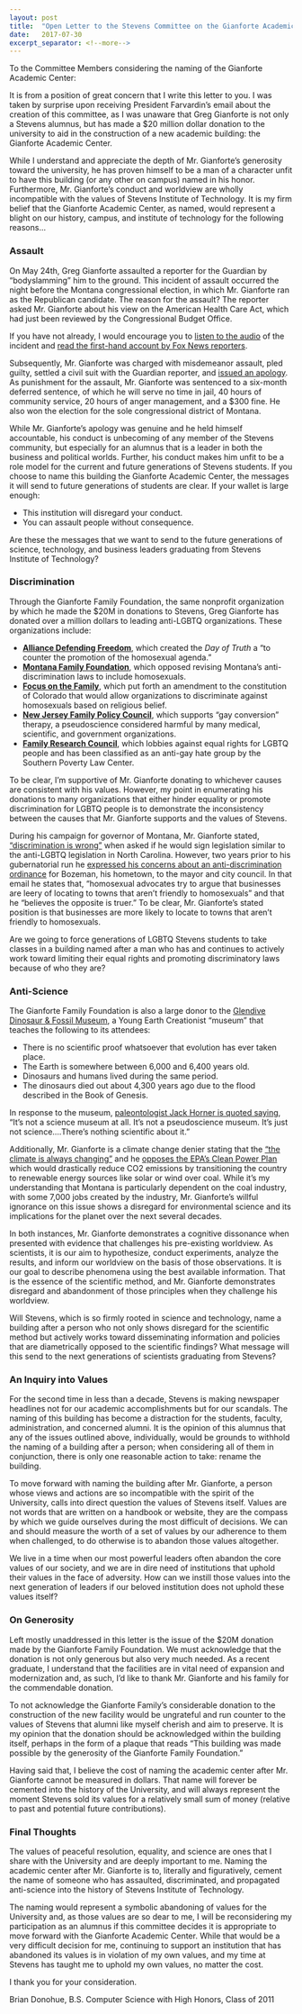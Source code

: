 ```yaml
---
layout: post
title:  "Open Letter to the Stevens Committee on the Gianforte Academic Center"
date:   2017-07-30
excerpt_separator: <!--more-->
---
```


To the Committee Members considering the naming of the Gianforte Academic Center:

It is from a position of great concern that I write this letter to you. I was taken by surprise upon receiving President Farvardin’s email about the creation of this committee, as I was unaware that Greg Gianforte is not only a Stevens alumnus, but has made a $20 million dollar donation to the university to aid in the construction of a new academic building: the Gianforte Academic Center.

While I understand and appreciate the depth of Mr. Gianforte’s generosity toward the university, he has proven himself to be a man of a character unfit to have this building (or any other on campus) named in his honor. Furthermore, Mr. Gianforte’s conduct and worldview are wholly incompatible with the values of Stevens Institute of Technology. It is my firm belief that the Gianforte Academic Center, as named, would represent a blight on our history, campus, and institute of technology for the following reasons...

<!--more-->

### Assault

On May 24th, Greg Gianforte assaulted a reporter for the Guardian by “bodyslamming” him to the ground. This incident of assault occurred the night before the Montana congressional election, in which Mr. Gianforte ran as the Republican candidate. The reason for the assault? The reporter asked Mr. Gianforte about his view on the American Health Care Act, which had just been reviewed by the Congressional Budget Office.

If you have not already, I would encourage you to [listen to the audio](https://www.youtube.com/watch?v=KQwu4wff7lI) of the incident and [read the first-hand account by Fox News reporters](http://www.foxnews.com/politics/2017/05/24/greg-gianforte-fox-news-team-witnesses-gop-house-candidate-body-slam-reporter.html).

Subsequently, Mr. Gianforte was charged with misdemeanor assault, pled guilty, settled a civil suit with the Guardian reporter, and [issued an apology](http://www.cnn.com/2017/06/08/politics/gianforte-apologizes-guardian-reporter-letter/index.html). As punishment for the assault, Mr. Gianforte was sentenced to a six-month deferred sentence, of which he will serve no time in jail, 40 hours of community service, 20 hours of anger management, and a $300 fine. He also won the election for the sole congressional district of Montana.

While Mr. Gianforte’s apology was genuine and he held himself accountable, his conduct is unbecoming of any member of the Stevens community, but especially for an alumnus that is a leader in both the business and political worlds. Further, his conduct makes him unfit to be a role model for the current and future generations of Stevens students. If you choose to name this building the Gianforte Academic Center, the messages it will send to future generations of students are clear. If your wallet is large enough:

*   This institution will disregard your conduct.
*   You can assault people without consequence.

Are these the messages that we want to send to the future generations of science, technology, and business leaders graduating from Stevens Institute of Technology?

### Discrimination

Through the Gianforte Family Foundation, the same nonprofit organization by which he made the $20M in donations to Stevens, Greg Gianforte has donated over a million dollars to leading anti-LGBTQ organizations. These organizations include:

*   [**Alliance Defending Freedom**](https://en.wikipedia.org/wiki/Alliance_Defending_Freedom), which created the _Day of Truth_ a “to counter the promotion of the homosexual agenda.”
*   [**Montana Family Foundation**](http://montanafamily.org/), which opposed revising Montana’s anti-discrimination laws to include homosexuals.
*   [**Focus on the Family**](https://en.wikipedia.org/wiki/Focus_on_the_Family), which put forth an amendment to the constitution of Colorado that would allow organizations to discriminate against homosexuals based on religious belief.
*   [**New Jersey Family Policy Council**](http://www.njfpc.org/), which supports “gay conversion” therapy, a pseudoscience considered harmful by many medical, scientific, and government organizations.
*   [**Family Research Council**](https://en.wikipedia.org/wiki/Family_Research_Council), which lobbies against equal rights for LGBTQ people and has been classified as an anti-gay hate group by the Southern Poverty Law Center.

To be clear, I’m supportive of Mr. Gianforte donating to whichever causes are consistent with his values. However, my point in enumerating his donations to many organizations that either hinder equality or promote discrimination for LGBTQ people is to demonstrate the inconsistency between the causes that Mr. Gianforte supports and the values of Stevens.

During his campaign for governor of Montana, Mr. Gianforte stated, [“discrimination is wrong”](https://www.youtube.com/watch?v=c74snexGsbs&feature=youtu.be) when asked if he would sign legislation similar to the anti-LGBTQ legislation in North Carolina. However, two years prior to his gubernatorial run he [expressed his concerns about an anti-discrimination ordinance](http://imgur.com/a/NALTm) for Bozeman, his hometown, to the mayor and city council. In that email he states that, “homosexual advocates try to argue that businesses are leery of locating to towns that aren’t friendly to homosexuals” and that he “believes the opposite is truer.” To be clear, Mr. Gianforte’s stated position is that businesses are more likely to locate to towns that aren’t friendly to homosexuals.

Are we going to force generations of LGBTQ Stevens students to take classes in a building named after a man who has and continues to actively work toward limiting their equal rights and promoting discriminatory laws because of who they are?

### Anti-Science

The Gianforte Family Foundation is also a large donor to the [Glendive Dinosaur & Fossil Museum](http://www.creationtruth.org/), a Young Earth Creationist “museum” that teaches the following to its attendees:

*   There is no scientific proof whatsoever that evolution has ever taken place.
*   The Earth is somewhere between 6,000 and 6,400 years old.
*   Dinosaurs and humans lived during the same period.
*   The dinosaurs died out about 4,300 years ago due to the flood described in the Book of Genesis.

In response to the museum, [paleontologist Jack Horner is quoted saying](http://billingsgazette.com/news/features/magazine/article_1c9ac218-bab0-11de-84f1-001cc4c002e0.html), “It’s not a science museum at all. It’s not a pseudoscience museum. It’s just not science.…There’s nothing scientific about it.”

Additionally, Mr. Gianforte is a climate change denier stating that the [“the climate is always changing”](http://billingsgazette.com/news/government-and-politics/quist-gianforte-support-coal-but-differ-on-policy/article_b6cbf2b9-7b14-5f6a-96ae-4817fd9511ec.html) and he [opposes the EPA’s Clean Power Plan](http://billingsgazette.com/news/opinion/guest/governor-failing-to-fight-for-montana-coal-jobs/article_03fc1224-3089-50e2-adb9-db33db8d99a4.html) which would drastically reduce CO2 emissions by transitioning the country to renewable energy sources like solar or wind over coal. While it’s my understanding that Montana is particularly dependent on the coal industry, with some 7,000 jobs created by the industry, Mr. Gianforte’s willful ignorance on this issue shows a disregard for environmental science and its implications for the planet over the next several decades.

In both instances, Mr. Gianforte demonstrates a cognitive dissonance when presented with evidence that challenges his pre-existing worldview. As scientists, it is our aim to hypothesize, conduct experiments, analyze the results, and inform our worldview on the basis of those observations. It is our goal to describe phenomena using the best available information. That is the essence of the scientific method, and Mr. Gianforte demonstrates disregard and abandonment of those principles when they challenge his worldview.

Will Stevens, which is so firmly rooted in science and technology, name a building after a person who not only shows disregard for the scientific method but actively works toward disseminating information and policies that are diametrically opposed to the scientific findings? What message will this send to the next generations of scientists graduating from Stevens?

### An Inquiry into Values

For the second time in less than a decade, Stevens is making newspaper headlines not for our academic accomplishments but for our scandals. The naming of this building has become a distraction for the students, faculty, administration, and concerned alumni. It is the opinion of this alumnus that any of the issues outlined above, individually, would be grounds to withhold the naming of a building after a person; when considering all of them in conjunction, there is only one reasonable action to take: rename the building.

To move forward with naming the building after Mr. Gianforte, a person whose views and actions are so incompatible with the spirit of the University, calls into direct question the values of Stevens itself. Values are not words that are written on a handbook or website, they are the compass by which we guide ourselves during the most difficult of decisions. We can and should measure the worth of a set of values by our adherence to them when challenged, to do otherwise is to abandon those values altogether.

We live in a time when our most powerful leaders often abandon the core values of our society, and we are in dire need of institutions that uphold their values in the face of adversity. How can we instill those values into the next generation of leaders if our beloved institution does not uphold these values itself?

### On Generosity

Left mostly unaddressed in this letter is the issue of the $20M donation made by the Gianforte Family Foundation. We must acknowledge that the donation is not only generous but also very much needed. As a recent graduate, I understand that the facilities are in vital need of expansion and modernization and, as such, I’d like to thank Mr. Gianforte and his family for the commendable donation.

To not acknowledge the Gianforte Family’s considerable donation to the construction of the new facility would be ungrateful and run counter to the values of Stevens that alumni like myself cherish and aim to preserve. It is my opinion that the donation should be acknowledged within the building itself, perhaps in the form of a plaque that reads “This building was made possible by the generosity of the Gianforte Family Foundation.”

Having said that, I believe the cost of naming the academic center after Mr. Gianforte cannot be measured in dollars. That name will forever be cemented into the history of the University, and will always represent the moment Stevens sold its values for a relatively small sum of money (relative to past and potential future contributions).

### Final Thoughts

The values of peaceful resolution, equality, and science are ones that I share with the University and are deeply important to me. Naming the academic center after Mr. Gianforte is to, literally and figuratively, cement the name of someone who has assaulted, discriminated, and propagated anti-science into the history of Stevens Institute of Technology.

The naming would represent a symbolic abandoning of values for the University and, as those values are so dear to me, I will be reconsidering my participation as an alumnus if this committee decides it is appropriate to move forward with the Gianforte Academic Center. While that would be a very difficult decision for me, continuing to support an institution that has abandoned its values is in violation of my own values, and my time at Stevens has taught me to uphold my own values, no matter the cost.

I thank you for your consideration.

Brian Donohue, B.S. Computer Science with High Honors, Class of 2011
